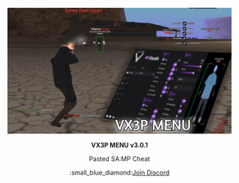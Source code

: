 <p align="center">
  <img src="https://github.com/Dev-Juquinha123/Vx3p-3.0.1/blob/c61a0e2d494f27afd38cf945fea1fa86f5c09fb4/Vx3p.jpg" alt="Community123">
</p>

<p align="center">
  <strong>VX3P MENU v3.0.1</strong>
</p>

<p align="center">
  Pasted SA:MP Cheat
</p>

<p align="center">
  :small_blue_diamond:<a href="https://discord.gg/jGqDQpeYxZ">Join Discord</a>
</p>
